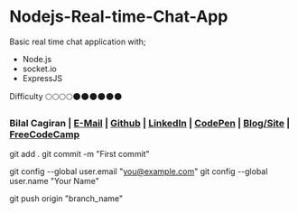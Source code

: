 # Nodejs-Real-time-Chat-App
Basic real time chat application with;
* Node.js 
* socket.io
* ExpressJS

Difficulty :full_moon::full_moon::full_moon::full_moon::new_moon::new_moon::new_moon::new_moon::new_moon::new_moon:

### Bilal Cagiran  | [E-Mail](mailto:bcagiran@hotmail.com) | [Github](https://github.com/extwiii/) | [LinkedIn](https://linkedin.com/in/bilalcagiran) | [CodePen](http://codepen.io/extwiii/) | [Blog/Site](http://bilalcagiran.com) | [FreeCodeCamp](https://www.freecodecamp.com/extwiii) 


git add .
git commit -m "First commit"

git config --global user.email "you@example.com"
  git config --global user.name "Your Name"

git push origin "branch_name"